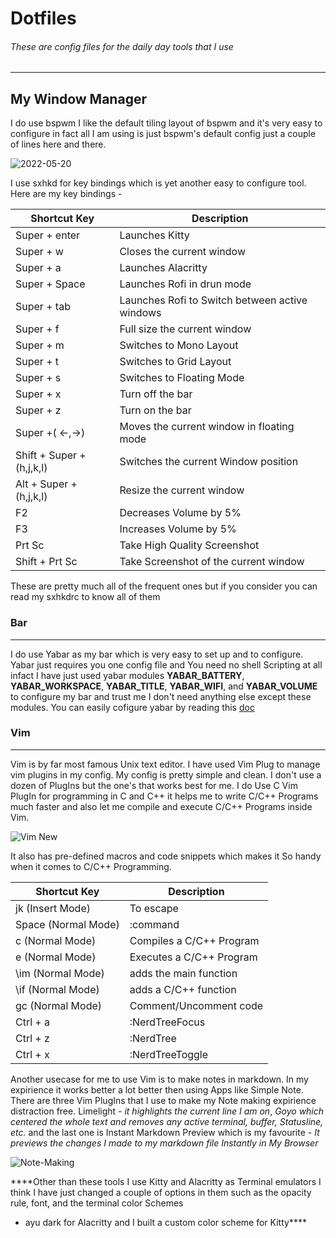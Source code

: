 # Dotfiles

###### These are config files for the daily day tools that I use
---

## My Window Manager
I do use bspwm I like the default tiling layout of bspwm and it's very easy to configure in fact all 
I am using is just bspwm's default config just a couple of lines here and there.


![2022-05-20](https://user-images.githubusercontent.com/52949057/174979501-431bb1d1-559c-4f41-a3c9-a0c4602d4e9d.png)


I use sxhkd for key bindings which is yet another easy to configure tool. 
 Here are my key bindings -
 
| Shortcut Key                | Description                                    |
| -----------                 | -----------                                    |
| Super + enter               | Launches Kitty                                 |
| Super + w                   | Closes the current window                      |
| Super + a                   | Launches Alacritty                             |
| Super + Space               | Launches Rofi in drun mode                     |
| Super + tab                 | Launches Rofi to Switch between active windows |
| Super + f                   | Full size the current window                   |
| Super + m                   | Switches to Mono Layout                        |
| Super + t                   | Switches to Grid Layout                        |
| Super + s                   | Switches to Floating Mode                      |
| Super + x                   | Turn off the bar                               |
| Super + z                   | Turn on the bar                                |
| Super +( <-,->)             | Moves the current window in floating mode      |
| Shift + Super + (h,j,k,l)   | Switches the current Window position           |
| Alt + Super + (h,j,k,l)     | Resize the current window                      |
| F2                          | Decreases Volume by 5%                         |
| F3                          | Increases Volume by 5%                         |
| Prt Sc                      | Take High Quality Screenshot                   |
| Shift + Prt Sc              | Take Screenshot of the current window          |

These are pretty much all of the frequent ones but if you consider you can read my sxhkdrc to know all of them

### Bar

---
I do use Yabar as my bar which is very easy to set up and to configure. 
Yabar just requires you one config file and You need no shell 
Scripting at all infact I have just used yabar modules 
**YABAR_BATTERY**, **YABAR_WORKSPACE**, **YABAR_TITLE**, **YABAR_WIFI**, and **YABAR_VOLUME**
to configure my bar and trust me I don't need anything else except these modules. 
You can easily cofigure yabar by reading this 
[doc](https://github.com/geommer/yabar/blob/master/doc/yabar.1.asciidoc)

### Vim
---
Vim is by far most famous Unix text editor. 
I have used Vim Plug to manage vim plugins in my config.
My config is pretty simple and clean. 
I don't use a dozen of PlugIns but the one's that works best for me.
I do Use C Vim PlugIn for programming in 
C and C++ it helps me to write C/C++ Programs much faster and also 
let me compile and execute C/C++ Programs inside Vim. 
 
 ![Vim New](https://user-images.githubusercontent.com/52949057/205480948-0eaf8efa-12df-4fd5-811f-289b02a90b22.png)
 
 It also has pre-defined macros and code snippets which makes it
 So handy when it comes to C/C++ Programming.
 
 
 
 | Shortcut Key                | Description               |
 | -----------                 | -----------               |
 | jk (Insert Mode)            | To escape                 |
 | Space (Normal Mode)         | :command                  |
 | c (Normal Mode)             | Compiles a C/C++ Program  |
 | e (Normal Mode)             | Executes a C/C++ Program  |
 | \im (Normal Mode)           | adds the main function    |
 | \if (Normal Mode)           | adds a C/C++ function     |
 | gc (Normal Mode)            | Comment/Uncomment code    |
 | Ctrl + a                    | :NerdTreeFocus            |
 | Ctrl + z                    | :NerdTree                 |
 | Ctrl + x                    | :NerdTreeToggle           |
 
 
 
 
 Another usecase for me to use Vim is to make notes in markdown. 
 In my expirience it works better a lot better then
 using Apps like Simple Note. 
 There are three Vim PlugIns that I use to make my Note making expirience distraction free. 
 Limelight - *it highlights the current line I am on*, 
 *Goyo which centered the whole text and removes any active terminal, buffer, Statusline, etc.*
 and the last one is Instant Markdown Preview which is my favourite - 
 *It previews the changes I made to my markdown file Instantly in My Browser*
 
 
 ![Note-Making](https://user-images.githubusercontent.com/52949057/174978210-73e7daa8-41f6-4e80-9e73-56574e0a9de5.png)
 
 
 
 
 ****Other than these tools I use Kitty and Alacritty as Terminal emulators 
 I think I have just changed a couple of 
 options in them such as the opacity rule, font, and the terminal color Schemes 
 - ayu dark for Alacritty and I built a custom
 color scheme for Kitty****
